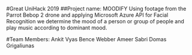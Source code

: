
#Great UniHack 2019
##Project name: MOODIFY
Using footage from the Parrot Bebop 2 drone and applying Microsoft Azure API for Facial Recognition we determine the mood of a person or group of people and play music according to dominant mood.

#Team Members:
Ankit Vyas
Bence Webber
Ameer Sabri
Domas Grigaliunas
